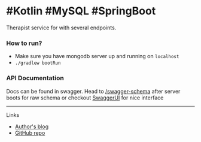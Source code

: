 #Kotlin #MySQL #SpringBoot 
=============


Therapist service for with several endpoints.


### How to run?

* Make sure you have mongodb server up and running on `localhost`
* `./gradlew bootRun`


### API Documentation

Docs can be found in swagger. Head to [/swagger-schema](http://localhost:8081/swagger-schema)
after server boots for raw schema or checkout [SwaggerUI](http://localhost:8081/swagger-ui.html) for nice interface

-------------


Links
* [Author's blog](http://rux.vc)
* [GitHub repo](https://github.com/ruXlab/kotlin-todo-server)


